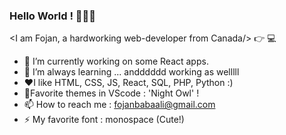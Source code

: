 ### Hello World ! 👋😄👋

 <I am Fojan, a hardworking web-developer from Canada/> :point_right: 💻

- 🔭 I’m currently working on some React apps.
- 🌱 I’m always learning ... andddddd working as welllll
- :heart:I like HTML, CSS, JS, React, SQL, PHP, Python :)
- :candy:Favorite themes in VScode : 'Night Owl' !
- 📫 How to reach me : fojanbabaali@gmail.com
- ⚡ My favorite font : monospace (Cute!)

